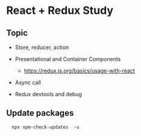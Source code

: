 # React + Redux Study



## Topic
- Store, reducer, action

- Presentational and Container Components
  - https://redux.js.org/basics/usage-with-react

- Async call

- Redux devtools and debug



## Update packages
```
  npx npm-check-updates  -u 
```